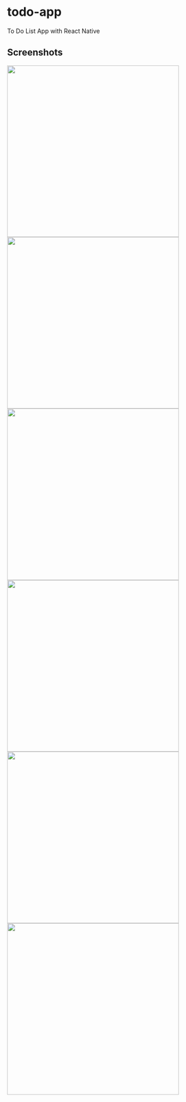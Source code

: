 # todo-app
To Do List App with React Native

## Screenshots
<img src="https://user-images.githubusercontent.com/62444972/173242232-c937d084-091c-4845-b151-c51b1795c929.png" height=400>
<img src="https://user-images.githubusercontent.com/62444972/173242274-cecf70b1-8fc6-47d4-b774-96d8b91d251b.png" height=400>
<img src="https://user-images.githubusercontent.com/62444972/173242310-a5438707-2963-48fb-ba6f-fb63c649d2d2.png" height=400>
<img src="https://user-images.githubusercontent.com/62444972/173242321-256e321d-a396-4697-bb2f-1ce6e6dbc6ab.png" height=400>
<img src="https://user-images.githubusercontent.com/62444972/173242355-4b7a44e9-90d5-4c2e-8111-a586e007e10e.png" height=400>
<img src="https://user-images.githubusercontent.com/62444972/173242369-d80770cd-4794-4070-a071-5007dcf94616.png" height=400>
